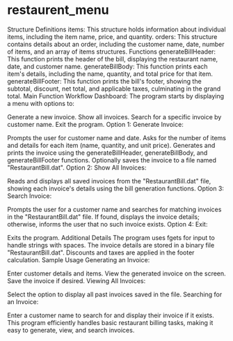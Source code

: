 # restaurent_menu
Structure Definitions
items: This structure holds information about individual items, including the item name, price, and quantity.
orders: This structure contains details about an order, including the customer name, date, number of items, and an array of items structures.
Functions
generateBillHeader: This function prints the header of the bill, displaying the restaurant name, date, and customer name.
generateBillBody: This function prints each item's details, including the name, quantity, and total price for that item.
generateBillFooter: This function prints the bill's footer, showing the subtotal, discount, net total, and applicable taxes, culminating in the grand total.
Main Function Workflow
Dashboard: The program starts by displaying a menu with options to:

Generate a new invoice.
Show all invoices.
Search for a specific invoice by customer name.
Exit the program.
Option 1: Generate Invoice:

Prompts the user for customer name and date.
Asks for the number of items and details for each item (name, quantity, and unit price).
Generates and prints the invoice using the generateBillHeader, generateBillBody, and generateBillFooter functions.
Optionally saves the invoice to a file named "RestaurantBill.dat".
Option 2: Show All Invoices:

Reads and displays all saved invoices from the "RestaurantBill.dat" file, showing each invoice's details using the bill generation functions.
Option 3: Search Invoice:

Prompts the user for a customer name and searches for matching invoices in the "RestaurantBill.dat" file.
If found, displays the invoice details; otherwise, informs the user that no such invoice exists.
Option 4: Exit:

Exits the program.
Additional Details
The program uses fgets for input to handle strings with spaces.
The invoice details are stored in a binary file "RestaurantBill.dat".
Discounts and taxes are applied in the footer calculation.
Sample Usage
Generating an Invoice:

Enter customer details and items.
View the generated invoice on the screen.
Save the invoice if desired.
Viewing All Invoices:

Select the option to display all past invoices saved in the file.
Searching for an Invoice:

Enter a customer name to search for and display their invoice if it exists.
This program efficiently handles basic restaurant billing tasks, making it easy to generate, view, and search invoices.
